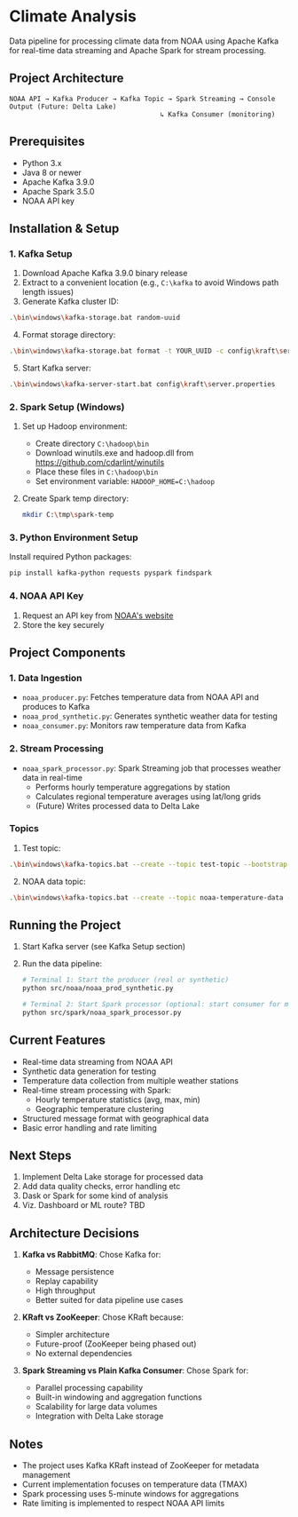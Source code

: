 # Climate Analysis

Data pipeline for processing climate data from NOAA using Apache Kafka for real-time data streaming and Apache Spark for stream processing.

## Project Architecture

```
NOAA API → Kafka Producer → Kafka Topic → Spark Streaming → Console Output (Future: Delta Lake)
                                      ↳ Kafka Consumer (monitoring)
```

## Prerequisites

- Python 3.x
- Java 8 or newer
- Apache Kafka 3.9.0
- Apache Spark 3.5.0
- NOAA API key

## Installation & Setup

### 1. Kafka Setup

1. Download Apache Kafka 3.9.0 binary release
2. Extract to a convenient location (e.g., `C:\kafka` to avoid Windows path length issues)
3. Generate Kafka cluster ID:
```bash
.\bin\windows\kafka-storage.bat random-uuid
```

4. Format storage directory:
```bash
.\bin\windows\kafka-storage.bat format -t YOUR_UUID -c config\kraft\server.properties
```

5. Start Kafka server:
```bash
.\bin\windows\kafka-server-start.bat config\kraft\server.properties
```

### 2. Spark Setup (Windows)

1. Set up Hadoop environment:
   - Create directory `C:\hadoop\bin`
   - Download winutils.exe and hadoop.dll from https://github.com/cdarlint/winutils
   - Place these files in `C:\hadoop\bin`
   - Set environment variable: `HADOOP_HOME=C:\hadoop`

2. Create Spark temp directory:
   ```bash
   mkdir C:\tmp\spark-temp
   ```

### 3. Python Environment Setup

Install required Python packages:
```bash
pip install kafka-python requests pyspark findspark
```

### 4. NOAA API Key
1. Request an API key from [NOAA's website](https://www.ncdc.noaa.gov/cdo-web/webservices/v2#gettingStarted)
2. Store the key securely

## Project Components

### 1. Data Ingestion
- `noaa_producer.py`: Fetches temperature data from NOAA API and produces to Kafka
- `noaa_prod_synthetic.py`: Generates synthetic weather data for testing
- `noaa_consumer.py`: Monitors raw temperature data from Kafka

### 2. Stream Processing
- `noaa_spark_processor.py`: Spark Streaming job that processes weather data in real-time
  - Performs hourly temperature aggregations by station
  - Calculates regional temperature averages using lat/long grids
  - (Future) Writes processed data to Delta Lake

### Topics
1. Test topic:
```bash
.\bin\windows\kafka-topics.bat --create --topic test-topic --bootstrap-server localhost:9092 --partitions 1 --replication-factor 1
```

2. NOAA data topic:
```bash
.\bin\windows\kafka-topics.bat --create --topic noaa-temperature-data --bootstrap-server localhost:9092 --partitions 1 --replication-factor 1
```

## Running the Project

1. Start Kafka server (see Kafka Setup section)

2. Run the data pipeline:
   ```bash
   # Terminal 1: Start the producer (real or synthetic)
   python src/noaa/noaa_prod_synthetic.py
   
   # Terminal 2: Start Spark processor (optional: start consumer for monitoring)
   python src/spark/noaa_spark_processor.py
   ```

## Current Features

- Real-time data streaming from NOAA API
- Synthetic data generation for testing
- Temperature data collection from multiple weather stations
- Real-time stream processing with Spark:
  - Hourly temperature statistics (avg, max, min)
  - Geographic temperature clustering
- Structured message format with geographical data
- Basic error handling and rate limiting

## Next Steps

1. Implement Delta Lake storage for processed data
2. Add data quality checks, error handling etc
3. Dask or Spark for some kind of analysis
5. Viz. Dashboard or ML route? TBD

## Architecture Decisions

1. **Kafka vs RabbitMQ**: Chose Kafka for:
   - Message persistence
   - Replay capability
   - High throughput
   - Better suited for data pipeline use cases

2. **KRaft vs ZooKeeper**: Chose KRaft because:
   - Simpler architecture
   - Future-proof (ZooKeeper being phased out)
   - No external dependencies

3. **Spark Streaming vs Plain Kafka Consumer**: Chose Spark for:
   - Parallel processing capability
   - Built-in windowing and aggregation functions
   - Scalability for large data volumes
   - Integration with Delta Lake storage

## Notes

- The project uses Kafka KRaft instead of ZooKeeper for metadata management
- Current implementation focuses on temperature data (TMAX)
- Spark processing uses 5-minute windows for aggregations
- Rate limiting is implemented to respect NOAA API limits